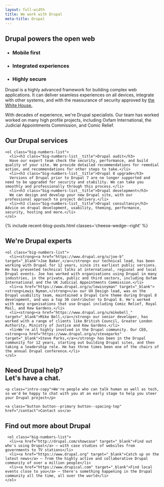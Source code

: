 ```yaml
---
layout: full-width
title: We work with Drupal
meta-title: Drupal
---
```


<div class="content-container content-container--top content-container--bottom">

  <h2 class="sub-heading sub-heading--centered">Drupal powers the open web</h2>

  <ul class="icon-list">
    <li class="icon-list__icon icon-list__icon--phone">
      <h3 class="icon-list__title">Mobile first</h3>
    </li>
    <li class="icon-list__icon icon-list__icon--connected">
      <h3 class="icon-list__title">Integrated experiences</h3>
    </li>
    <li class="icon-list__icon icon-list__icon--lock-2">
      <h3 class="icon-list__title">Highly secure</h3>
    </li>
  </ul>

  <p class="intro-copy">Drupal is a highly advanced framework for building complex web applications. It can deliver seamless experiences on all devices, integrate with other systems, and with the reassurance of security approved by <a href="http://buytaert.net/whitehouse-gov-using-drupal" target="_blank" rel="noopener">the White House.</a></p>
  <p class="intro-copy">With decades of experience, we're Drupal specialists. Our team has worked worked on many high profile projects, including Oxfam International, the Judicial Appointments Commission, and Comic Relief.</p>
</div>

<div class="cheese-wedge cheese-wedge--keppel  cheese-wedge--align-left">
  <div class="cheese-wedge__inner">
  <div class="cheese-wedge__copy">
    <h2 class="site-heading">Our Drupal services</h2>

    <ol class="big-numbers-list">
      <li><h3 class="big-numbers-list__title">Drupal audit</h3>
      Have our expert team check the security, performance, and build quality of your site. We provide detailed recommendations for remedial action, and recommendations for other steps to take.</li>
      <li><h3 class="big-numbers-list__title">Drupal 8 upgrade</h3>
      Versions of Drupal prior to Drupal 7 are no longer supported and need to be upgraded for security and stability. We can take you smoothly and professionally through this process.</li>
      <li><h3 class="big-numbers-list__title">Drupal development</h3>
      We can design and develop your new Drupal site, with our professional approach to project delivery.</li>
      <li><h3 class="big-numbers-list__title">Drupal consultancy</h3> Advice on drupal development, usability, theming, performance, security, hosting and more.</li>
    </ol>

  </div>
  </div>
</div>

{% include recent-blog-posts.html classes='cheese-wedge--right' %}

<div class="cheese-wedge cheese-wedge--aquamarine cheese-wedge--align-left">
  <div class="cheese-wedge__inner">
  <div class="cheese-wedge__copy">
    <h2 class="site-heading">We're Drupal experts</h2>

    <ol class="big-numbers-list">
      <li><strong><a href="https://www.drupal.org/u/joe-b" target="_blank">Joe Baker,</a></strong> our technical lead, has been working with Drupal for 12 years, since its earliest public versions. He has presented technical talks at international, regional and local Drupal events. Joe has worked with organisations using Drupal in many industries, in the private, public and third sectors, including Oxfam International and the UK Judicial Appointments Commission.</li>
      <li><a href="https://www.drupal.org/u/lewisnyman" target="_blank"><strong>Lewis Nyman,</strong></a> our UX Design lead, was on the Drupal usability team, maintained a Drupal Core theme during Drupal 8 development, and was a top 30 contributor to Drupal 8. He's worked with many organisations that use Drupal including Comic Relief, Royal Mail, and Kew Gardens.</li>
      <li><strong><a href="https://www.drupal.org/u/mikebell_" target="_blank">Mike Bell,</a></strong> our senior developer, has worked with a range of clients like British Council, Greater London Authority, Ministry of Justice and Kew Gardens.</li>
      <li>We're all highly involved in the Drupal community. Our CEO, <strong><a href="https://www.drupal.org/u/steveparks" target="_blank">Steve Parks,</a></strong> has been in the Drupal community for 12 years, starting out building Drupal sites, and then taking a leadership role. He has three times been one of the chairs of the annual Drupal conference.</li>
    </ol>

  </div>
  </div>
</div>


<div class="cheese-wedge cheese-wedge--rajah cheese-wedge--right">
  <div class="cheese-wedge__inner">
  <div class="cheese-wedge__copy">
    <h2 class="site-heading">Need Drupal help?<br class="full-width-only" /> Let's have a chat.</h2>

    <p class="intro-copy">We're people who can talk human as well as tech, so we'd be happy to chat with you at an early stage to help you steer your Drupal project</p>

    <a class="button button--primary button--spacing-top" href="/contact">Contact us</a>
  </div>
  </div>
</div>

<div class="cheese-wedge cheese-wedge--drupal cheese-wedge--align-left">
  <div class="cheese-wedge__inner">
  <div class="cheese-wedge__copy">
    <h2 class="site-heading">Find out more about Drupal</h2>

     <ol class="big-numbers-list">
      <li><a href="http://drupal.com/showcase" target="_blank">Find out who's using Drupal</a> — with case studies of websites from governments to TV stations</li>
      <li><a href="https://www.drupal.org" target="_blank">Catch up on the latest news</a> — from the highly active and collaborative Drupal community of over a million people</li>
      <li><a href="https://www.drupical.com" target="_blank">Find local events close to you</a> — there's something happening in the Drupal community all the time, all over the world</li>
    </ol>

  </div>
  </div>
</div>
